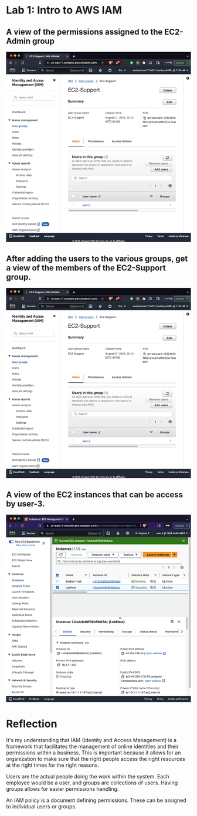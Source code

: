 # Lab 1: Intro to AWS IAM

## A view of the permissions assigned to the EC2-Admin group
![1](./2.png "1")
## After adding the users to the various groups, get a view of the members of the EC2-Support group.
![2](./2.png "2")
## A view of the EC2 instances that can be access by user-3.
![3](./3.png "3")

# Reflection
It's my understanding that IAM (Identity and Access Management) is a framework that facilitates the management of online identities and their permissions within a business. This is important because it allows for an organization to make sure that the right people access the right resources at the right times for the right reasons.

Users are the actual people doing the work within the system. Each employee would be a user, and groups are collections of users. Having groups allows for easier permissions handling.

An IAM policy is a document defining permissions. These can be assigned to individual users or groups.